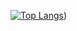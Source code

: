 [![Top Langs](https://github-readme-stats.vercel.app/api/top-langs/?username=tanaharu0314&layout=compact)](https://github.com/anuraghazra/github-readme-stats))

